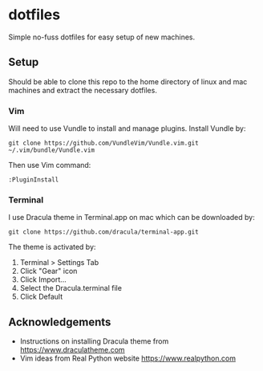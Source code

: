 # dotfiles

Simple no-fuss dotfiles for easy setup of new machines.

## Setup

Should be able to clone this repo to the home directory of linux and mac machines and extract the necessary dotfiles.

### Vim

Will need to use Vundle to install and manage plugins. Install Vundle by: 

```
git clone https://github.com/VundleVim/Vundle.vim.git ~/.vim/bundle/Vundle.vim
```

Then use Vim command:

```
:PluginInstall
```


### Terminal

I use Dracula theme in Terminal.app on mac which can be downloaded by:

```
git clone https://github.com/dracula/terminal-app.git
```

The theme is activated by:
1) Terminal > Settings Tab
2) Click "Gear" icon
3) Click Import...
4) Select the Dracula.terminal file
5) Click Default

## Acknowledgements

* Instructions on installing Dracula theme from https://www.draculatheme.com
* Vim ideas from Real Python website https://www.realpython.com



